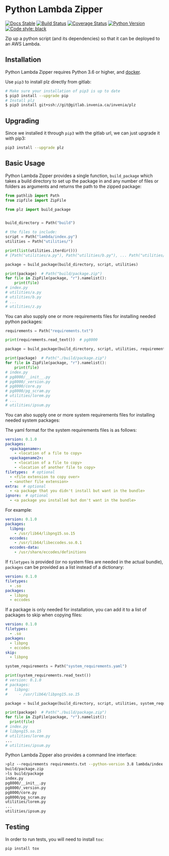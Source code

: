 # Python Lambda Zipper

[![Docs Stable](https://img.shields.io/badge/docs-stable-blue.svg)](https://invenia.pages.invenia.ca/plz/docs/)
[![Build Status](https://gitlab.invenia.ca/invenia/plz/badges/master/pipeline.svg)](https://gitlab.invenia.ca/invenia/plz/commits/master)
[![Coverage Status](https://gitlab.invenia.ca/invenia/plz/badges/master/coverage.svg)](https://invenia.pages.invenia.ca/plz/coverage/)
[![Python Version](https://img.shields.io/badge/python-3.6%20%7C%203.7-blue.svg)](https://www.python.org/)
[![Code style: black](https://img.shields.io/badge/code%20style-black-000000.svg)](https://github.com/ambv/black)

Zip up a python script (and its dependencies) so that it can be deployed to an AWS Lambda.

## Installation

Python Lambda Zipper requires Python 3.6 or higher, and [docker](https://gitlab.invenia.ca/invenia/wiki/blob/master/dev/docker.md).

Use `pip3` to install plz directly from gitlab:

```sh
# Make sure your installation of pip3 is up to date
$ pip3 install --upgrade pip
# Install plz
$ pip3 install git+ssh://git@gitlab.invenia.ca/invenia/plz
```

## Upgrading

Since we installed it through `pip3` with the gitlab url, we can just upgrade it with pip3:

```sh
pip3 install --upgrade plz
```

## Basic Usage

Python Lambda Zipper provides a single function, `build_package` which takes  a build directory to set up the package in and any number of files or folders as arguments and returns the path to the zipped package:


```python
from pathlib import Path
from zipfile import ZipFile

from plz import build_package


build_directory = Path("build")

# the files to include:
script = Path("lambda/index.py")
utilities = Path("utilities/")

print(list(utilities.iterdir()))
# [Path("utilities/a.py"), Path("utilities/b.py"), ... Path("utilities/z.py")]

package = build_package(build_directory, script, utilities)

print(package)  # Path("build/package.zip")
for file in ZipFile(package, "r").namelist():
    print(file)
# index.py
# utilities/a.py
# utilities/b.py
# ...
# utilities/z.py
```

You can also supply one or more requirements files for installing needed python packages:

```python
requirements = Path("requirements.txt")

print(requirements.read_text())  # pg8000

package = build_package(build_directory, script, utilities, requirements=requirements)

print(package)  # Path("./build/package.zip")
for file in ZipFile(package, "r").namelist():
    print(file)
# index.py
# pg8000/__init__.py
# pg8000/_version.py
# pg8000/core.py
# pg8000/pg_scram.py
# utilities/lorem.py
# ...
# utilities/ipsum.py
```

You can also supply one or more system requirements files for installing needed system packages:

The yaml format for the system requirements files is as follows:
```yaml
version: 0.1.0
packages:
  <packagename>:
    - <location of a file to copy>
  <packagename2>:
    - <location of a file to copy>
    - <location of another file to copy>
filetypes:  # optional
  - <file extension to copy over>
  - <another file extension>
extra:  # optional
  - <a package that you didn't install but want in the bundle>
ignore:  # optional
  - <a package you installed but don't want in the bundle>
```

For example:
```yaml
version: 0.1.0
packages:
  libpng:
    - /usr/lib64/libpng15.so.15
  eccodes:
    - /usr/lib64/libeccodes.so.0.1
  eccodes-data:
    - /usr/share/eccodes/definitions
```

If `filetypes` is provided (or no system files are needed in the actual bundle), `packages` can be provided as a list instead of a dictionary:

```yaml
version: 0.1.0
filetypes:
  - .so
packages:
  - libpng
  - eccodes
```

If a package is only needed for installation, you can add it to a list of packages to skip when copying files:

```yaml
version: 0.1.0
filetypes:
  - .so
packages:
  - libpng
  - eccodes
skip:
  - libpng
```

```python
system_requirements = Path("system_requirements.yaml")

print(system_requirements.read_text())
# version: 0.1.0
# packages:
#   libpng:
#     - /usr/lib64/libpng15.so.15

package = build_package(build_directory, script, utilities, system_requirements=system_requirements)

print(package)  # Path("./build/package.zip")
for file in ZipFile(package, "r").namelist():
  print(file)
# index.py
# libpng15.so.15
# utilities/lorem.py
...
# utilities/ipsum.py
```

Python Lambda Zipper also provides a command line interface:

```sh
>plz --requirements requirements.txt --python-version 3.8 lambda/index.py utilities
build/package.zip
>ls build/package
index.py
pg8000/__init__.py
pg8000/_version.py
pg8000/core.py
pg8000/pg_scram.py
utilities/lorem.py
...
utilities/ipsum.py
```

## Testing

In order to run tests, you will need to install `tox`:

```sh
pip install tox
```
